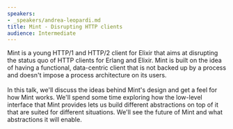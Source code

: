 ```yaml
---
speakers:
- _speakers/andrea-leopardi.md
title: Mint - Disrupting HTTP clients
audience: Intermediate
---
```

<p>Mint is a young HTTP/1 and HTTP/2 client for Elixir that aims at disrupting the status quo of HTTP clients for Erlang and Elixir. Mint is built on the idea of having a functional, data-centric client that is not backed up by a process and doesn't impose a process architecture on its users. <br /><br />In this talk, we'll discuss the ideas behind Mint's design and get a feel for how Mint works. We'll spend some time exploring how the low-level interface that Mint provides lets us build different abstractions on top of it that are suited for different situations. We'll see the future of Mint and what abstractions it will enable.</p>
